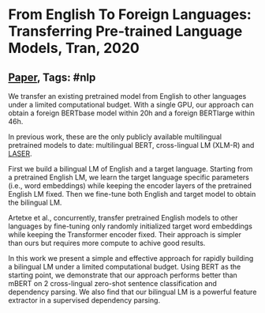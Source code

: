 # From English To Foreign Languages: Transferring Pre-trained Language Models, Tran, 2020

## [Paper](https://arxiv.org/abs/2002.07306), Tags: \#nlp

We transfer an existing pretrained model from English to other languages under a limited computational budget. With a single GPU, our approach can obtain a foreign BERTbase model within 20h and a foreign BERTlarge within 46h.

In previous work, these are the only publicly available multilingual pretrained models to date: multilingual BERT, cross-lingual LM (XLM-R) and [LASER](https://github.com/facebookresearch/LASER).

First we build a bilingual LM of English and a target language. Starting from a pretrained English LM, we learn the target language specific parameters (i.e., word embeddings) while keeping the encoder layers of the pretrained English LM fixed. Then we fine-tune both English and target model to obtain the bilingual LM.

Artetxe et al., concurrently, transfer pretrained English models to other languages by fine-tuning only randomly initialized target word embeddings while keeping the Transformer encoder fixed. Their approach is simpler than ours but requires more compute to achive good results.

In this work we present a simple and effective approach for rapidly building a bilingual LM under a limited computational budget. Using BERT as the starting point, we demonstrate that our approach performs better than mBERT on 2 cross-lingual zero-shot sentence classification and dependency parsing. We also find that our bilingual LM is a powerful feature extractor in a supervised dependency parsing.